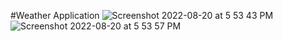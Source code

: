 #Weather Application
![Screenshot 2022-08-20 at 5 53 43 PM](https://user-images.githubusercontent.com/61689173/185752845-3d85b199-c178-4ed4-8466-73a716f4eeec.png)
![Screenshot 2022-08-20 at 5 53 57 PM](https://user-images.githubusercontent.com/61689173/185752847-a01d7beb-0819-4651-9a05-6b88a207d7a9.png)
